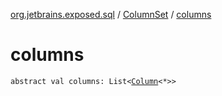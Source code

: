 [org.jetbrains.exposed.sql](../index.md) / [ColumnSet](index.md) / [columns](.)

# columns

`abstract val columns: List<`[`Column`](../-column/index.md)`<*>>`
